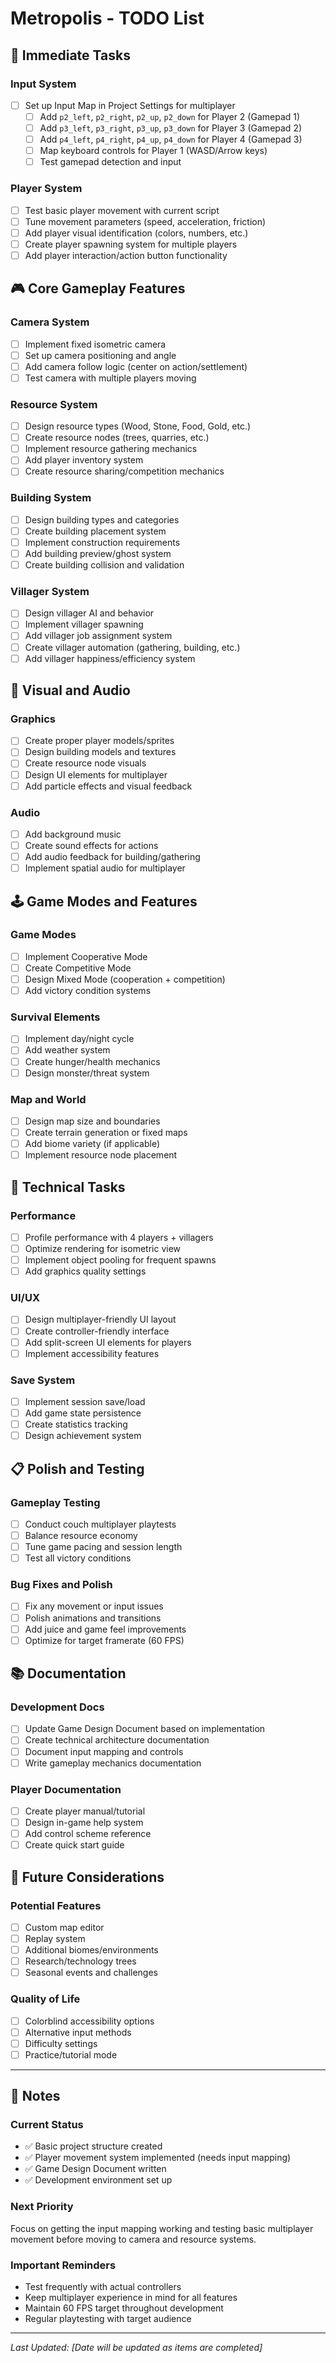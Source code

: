 # Metropolis - TODO List

## 🚨 Immediate Tasks

### Input System
- [ ] Set up Input Map in Project Settings for multiplayer
  - [ ] Add `p2_left`, `p2_right`, `p2_up`, `p2_down` for Player 2 (Gamepad 1)
  - [ ] Add `p3_left`, `p3_right`, `p3_up`, `p3_down` for Player 3 (Gamepad 2)
  - [ ] Add `p4_left`, `p4_right`, `p4_up`, `p4_down` for Player 4 (Gamepad 3)
  - [ ] Map keyboard controls for Player 1 (WASD/Arrow keys)
  - [ ] Test gamepad detection and input

### Player System
- [ ] Test basic player movement with current script
- [ ] Tune movement parameters (speed, acceleration, friction)
- [ ] Add player visual identification (colors, numbers, etc.)
- [ ] Create player spawning system for multiple players
- [ ] Add player interaction/action button functionality

## 🎮 Core Gameplay Features

### Camera System
- [ ] Implement fixed isometric camera
- [ ] Set up camera positioning and angle
- [ ] Add camera follow logic (center on action/settlement)
- [ ] Test camera with multiple players moving

### Resource System
- [ ] Design resource types (Wood, Stone, Food, Gold, etc.)
- [ ] Create resource nodes (trees, quarries, etc.)
- [ ] Implement resource gathering mechanics
- [ ] Add player inventory system
- [ ] Create resource sharing/competition mechanics

### Building System
- [ ] Design building types and categories
- [ ] Create building placement system
- [ ] Implement construction requirements
- [ ] Add building preview/ghost system
- [ ] Create building collision and validation

### Villager System
- [ ] Design villager AI and behavior
- [ ] Implement villager spawning
- [ ] Add villager job assignment system
- [ ] Create villager automation (gathering, building, etc.)
- [ ] Add villager happiness/efficiency system

## 🎨 Visual and Audio

### Graphics
- [ ] Create proper player models/sprites
- [ ] Design building models and textures
- [ ] Create resource node visuals
- [ ] Design UI elements for multiplayer
- [ ] Add particle effects and visual feedback

### Audio
- [ ] Add background music
- [ ] Create sound effects for actions
- [ ] Add audio feedback for building/gathering
- [ ] Implement spatial audio for multiplayer

## 🕹️ Game Modes and Features

### Game Modes
- [ ] Implement Cooperative Mode
- [ ] Create Competitive Mode
- [ ] Design Mixed Mode (cooperation + competition)
- [ ] Add victory condition systems

### Survival Elements
- [ ] Implement day/night cycle
- [ ] Add weather system
- [ ] Create hunger/health mechanics
- [ ] Design monster/threat system

### Map and World
- [ ] Design map size and boundaries
- [ ] Create terrain generation or fixed maps
- [ ] Add biome variety (if applicable)
- [ ] Implement resource node placement

## 🔧 Technical Tasks

### Performance
- [ ] Profile performance with 4 players + villagers
- [ ] Optimize rendering for isometric view
- [ ] Implement object pooling for frequent spawns
- [ ] Add graphics quality settings

### UI/UX
- [ ] Design multiplayer-friendly UI layout
- [ ] Create controller-friendly interface
- [ ] Add split-screen UI elements for players
- [ ] Implement accessibility features

### Save System
- [ ] Implement session save/load
- [ ] Add game state persistence
- [ ] Create statistics tracking
- [ ] Design achievement system

## 📋 Polish and Testing

### Gameplay Testing
- [ ] Conduct couch multiplayer playtests
- [ ] Balance resource economy
- [ ] Tune game pacing and session length
- [ ] Test all victory conditions

### Bug Fixes and Polish
- [ ] Fix any movement or input issues
- [ ] Polish animations and transitions
- [ ] Add juice and game feel improvements
- [ ] Optimize for target framerate (60 FPS)

## 📚 Documentation

### Development Docs
- [ ] Update Game Design Document based on implementation
- [ ] Create technical architecture documentation
- [ ] Document input mapping and controls
- [ ] Write gameplay mechanics documentation

### Player Documentation
- [ ] Create player manual/tutorial
- [ ] Design in-game help system
- [ ] Add control scheme reference
- [ ] Create quick start guide

## 🎯 Future Considerations

### Potential Features
- [ ] Custom map editor
- [ ] Replay system
- [ ] Additional biomes/environments
- [ ] Research/technology trees
- [ ] Seasonal events and challenges

### Quality of Life
- [ ] Colorblind accessibility options
- [ ] Alternative input methods
- [ ] Difficulty settings
- [ ] Practice/tutorial mode

---

## 📝 Notes

### Current Status
- ✅ Basic project structure created
- ✅ Player movement system implemented (needs input mapping)
- ✅ Game Design Document written
- ✅ Development environment set up

### Next Priority
Focus on getting the input mapping working and testing basic multiplayer movement before moving to camera and resource systems.

### Important Reminders
- Test frequently with actual controllers
- Keep multiplayer experience in mind for all features
- Maintain 60 FPS target throughout development
- Regular playtesting with target audience

---

*Last Updated: [Date will be updated as items are completed]*
